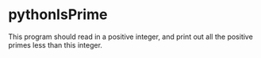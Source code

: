 # pythonIsPrime
This program should read in a positive integer, and print out all the positive primes less than this integer.
